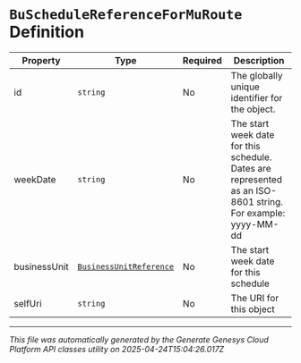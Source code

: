 # `BuScheduleReferenceForMuRoute` Definition

| Property | Type | Required | Description |
|----------|------|----------|-------------|
| id | `string` | No | The globally unique identifier for the object. |
| weekDate | `string` | No | The start week date for this schedule. Dates are represented as an ISO-8601 string. For example: yyyy-MM-dd |
| businessUnit | [`BusinessUnitReference`](businessunitreference-definition.md) | No | The start week date for this schedule |
| selfUri | `string` | No | The URI for this object |

---

*This file was automatically generated by the Generate Genesys Cloud Platform API classes utility on 2025-04-24T15:04:26.017Z*